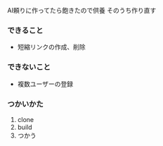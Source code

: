 
AI頼りに作ってたら飽きたので供養
そのうち作り直す

### できること
- 短縮リンクの作成、削除

### できないこと
- 複数ユーザーの登録

### つかいかた
1. clone
2. build
3. つかう
